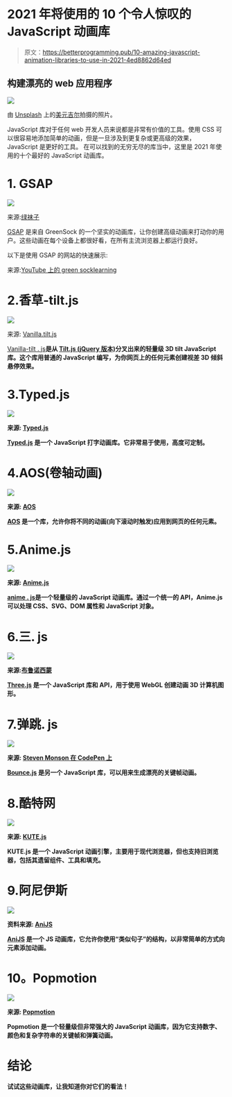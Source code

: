 # 2021 年将使用的 10 个令人惊叹的 JavaScript 动画库

> 原文：<https://betterprogramming.pub/10-amazing-javascript-animation-libraries-to-use-in-2021-4ed8862d64ed>

## 构建漂亮的 web 应用程序

![](img/15e6e45de797698d558bd14ccaa25c02.png)

由 [Unsplash](https://unsplash.com/s/photos/javascript-library?utm_source=unsplash&utm_medium=referral&utm_content=creditCopyText) 上的[美元吉尔](https://unsplash.com/@dollargill?utm_source=unsplash&utm_medium=referral&utm_content=creditCopyText)拍摄的照片。

JavaScript 库对于任何 web 开发人员来说都是非常有价值的工具。使用 CSS 可以很容易地添加简单的动画，但是一旦涉及到更复杂或更高级的效果，JavaScript 是更好的工具。
在可以找到的无穷无尽的库当中，这里是 2021 年使用的十个最好的 JavaScript 动画库。

# 1. **GSAP**

![](img/f6eb7284654e688322c13281caffca22.png)

来源:[绿袜子](https://greensock.com/)

[GSAP](https://greensock.com/) 是来自 GreenSock 的一个坚实的动画库，让你创建高级动画来打动你的用户。这些动画在每个设备上都很好看，在所有主流浏览器上都运行良好。

以下是使用 GSAP 的网站的快速展示:

来源:[YouTube 上的 green socklearning](https://www.youtube.com/channel/UCFPckx3BFK_GvJag82CjDlg)

# 2.香草-tilt.js

![](img/65b9d2d07ca474126a49236102caa076.png)

来源: [Vanilla.tilt.js](https://micku7zu.github.io/vanilla-tilt.js/)

[Vanilla-tilt . js](https://micku7zu.github.io/vanilla-tilt.js/)**是从 [Tilt.js (jQuery 版本)](http://gijsroge.github.io/tilt.js/)分叉出来的轻量级 3D tilt JavaScript 库。这个库用普通的 JavaScript 编写，为你网页上的任何元素创建视差 3D 倾斜悬停效果。**

# **3.Typed.js**

**![](img/fbd79782d067d86c4b7e5daacbfe9383.png)**

**来源: [Typed.js](https://mattboldt.com/demos/typed-js/)**

**[Typed.js](https://mattboldt.com/demos/typed-js/) 是一个 JavaScript 打字动画库。它非常易于使用，高度可定制。**

# **4.AOS(卷轴动画)**

**![](img/d2ab8fdfac83ee2b365fa76d2fe0adc2.png)**

**来源: [AOS](https://michalsnik.github.io/aos/)**

**[AOS](https://michalsnik.github.io/aos/) 是一个库，允许你将不同的动画(向下滚动时触发)应用到网页的任何元素。**

# **5.Anime.js**

**![](img/2ad7c040d3fa77e288a3d9709e62aa09.png)**

**来源: [Anime.js](https://animejs.com/)**

**[anime . js](https://animejs.com/)**是一个轻量级的 JavaScript 动画库。通过一个统一的 API，Anime.js 可以处理 CSS、SVG、DOM 属性和 JavaScript 对象。****

# **6.三. js**

**![](img/8bee2bcbf234007a68379d5cbaa19142.png)**

**来源:[布鲁诺西蒙](https://bruno-simon.com/)**

**[Three.js](https://threejs.org/) 是一个 JavaScript 库和 API，用于使用 WebGL 创建动画 3D 计算机图形。**

# **7.弹跳. js**

**![](img/ea1dc268fb6f60b693ed5ac89da7af96.png)**

**来源: [Steven Monson 在 CodePen 上](https://codepen.io/stevenmonson/full/mepdzz)**

**[Bounce.js](http://bouncejs.com/) 是另一个 JavaScript 库，可以用来生成漂亮的关键帧动画。**

# **8.酷特网**

**![](img/0895e673ce0a6f0bbd759b5215510775.png)**

**来源: [KUTE.js](https://thednp.github.io/kute.js/)**

**KUTE.js 是一个 JavaScript 动画引擎，主要用于现代浏览器，但也支持旧浏览器，包括其遗留组件、工具和填充。**

# **9.阿尼伊斯**

**![](img/a7f76c50cb6a8d917c32930e072e3b34.png)**

**资料来源: [AniJS](http://anijs.github.io/)**

**[AniJS](http://anijs.github.io/) 是一个 JS 动画库，它允许你使用“类似句子”的结构，以非常简单的方式向元素添加动画。**

# ****10。Popmotion****

**![](img/289a5b6a86dd0849171067fc5472c901.png)**

**来源: [Popmotion](https://popmotion.io/)**

**Popmotion 是一个轻量级但非常强大的 JavaScript 动画库，因为它支持数字、颜色和复杂字符串的关键帧和弹簧动画。**

# **结论**

**试试这些动画库，让我知道你对它们的看法！**